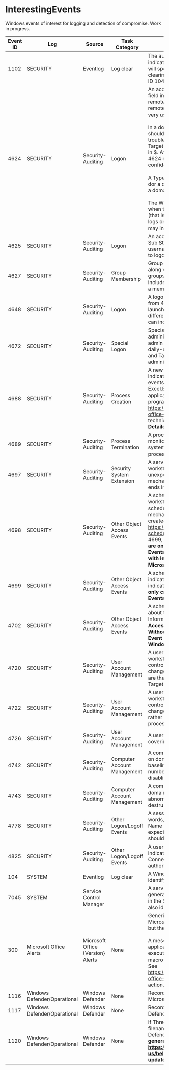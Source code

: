 # InterestingEvents
Windows events of interest for logging and detection of compromise. Work in progress.

| Event ID | Log | Source | Task Category | Notes |
| -------- | --- | ------ | ------------- | ----- |
| 1102 | SECURITY | Eventlog | Log clear | The audit log (aka SYSTEM log) was cleared. This may indicate an intruder covering their tracks; the event message will specify the domain name and account name. Note that clearing logs other than the audit log will generate an Event ID 104 in the SYSTEM log instead. |
| 4624 | SECURITY | Security-Auditing | Logon | An account was successfully logged on. The Logon Type field indicates whether it was an interactive local logon (2), a remote network logon (3), or remote interactive (such as remote desktop or remoe assistance; type 10). Noisy, but very useful in specific scenarios. <br><br>In a domain environment, the local Administrator account should never be used except to initially build a system or to troubleshoot domain membership issues. For local accounts, TargetDomainName will be the machine account and will end in $. After tuning any expected use of local accounts, any 4624 event where TargetDomainName ends in $ is a high-confidence indicator. <br><br>A Type 2 4624 event (indicating a local interactive logon) dor a domain administrator should be investigated. Typically, a domain administrator would access systems remotely<br><br>The Workstation Name field may identify where the user was when they logged on; monitoring for a TargetAccountName (that is not a machine, service or sysadmin account) that logs onto many WorkstationNames in a short period of time may indicate an attempt at lateral movement. |
| 4625 | SECURITY | Security-Auditing | Logon | An account failed to logon. The Failure Reason and Status / Sub Status fields identify why the logon failed (bad username or password, locked out, account is not permitted to logon in the way requested) |
| 4627 | SECURITY | Security-Auditing | Group Membership | Group membership information. This event is generated along with every 4624 logon event, and documents the groups to which the logging on user is a member. This includes local and domain groups, including groups a user is a member of by virtue of nested membership. |
| 4648 | SECURITY | Security-Auditing | Logon | A logon was attempted using explicit credentials. This differs from 4624 in that a user is already logged on, and is launching a process (via RUNAS or a scheduled task) using different credentials. Not a high confidence indicator, but can indicate attempts to elevate privileges. | 
| 4672 | SECURITY | Security-Auditing | Special Logon | Special privileges assigned to new logon. Indicates an administrator account logged on. Best practice is to restrict admin privileges to admin accounts that are separate from daily-use accounts; 4672 events where TargetDomainName and TargetAccountName are other than an expected administrator account can indicate inappropriate access. |
| 4688 | SECURITY | Security-Auditing | Process Creation | A new process has been created. This is a very noisy indicator. Interesting scenarios to look for include 4688 events where ParentProcessName is WinWord.EXE, Excel.EXE, PowerPnt.EXE, AcroRd32.exe, or other applications one would not expect to execute additional programs. See https://www.securityforrealpeople.com/2017/10/exploiting-office-native-functionality.html for an example of this technique detecting malice. **4688 events are only created if Detailed Tracking --> Process Creation auditing is enabled.**|
| 4689 | SECURITY | Security-Auditing | Process Termination | A process has exited. Generally noisy, but can be useful to monitor for specific processes that should not exit while the system is operating normally (such as endpoint protection processes). |
| 4697 | SECURITY | Security-Auditing | Security System Extension | A service was installed in the system. Potentially noisy on workstations and member servers, but a service unexpectedly installed could also indicate a persistence mechanism. Filtering events where the SubjectUserName ends in $ will filter out services installed at boot time |
| 4698 | SECURITY | Security-Auditing | Other Object Access Events | A scheduled task was created. Potentially noisy on workstations and member servers, but an unexpected scheduled task could also indicate a persistence mechanism. 4698 events contain details about the newly-created scheduled task in the Task Information field. See https://blog.menasec.net/2019/03/threat-hunting-25-scheduled-tasks-for.html for some scenarios that 4698, 4699, and 4702 events enable monitoring for. **4698 events are only created if Object Access --> Other Object Access Events is enabled. Without that audit item, you are left with less informative Event ID 106 (Task registered) in the Microsoft-Windows-TaskScheduler/Operational log** |
| 4699 | SECURITY | Security-Auditing | Other Object Access Events | A scheduled task was deleted. By itself generally not an indicator of risk, but a 4698 and 4699 in a short span can indicate an intruder covering their tracks. **4699 events are only created if Object Access --> Other Object Access Events is enabled.** |
| 4702 | SECURITY | Security-Auditing | Other Object Access Events | A scheduled task was updated. 4702 events contain details about the newly-updated scheduled task in the Task Information field. **4702 events are only created if Object Access --> Other Object Access Events is enabled. Without that audit item, you are left with less informative Event ID 140 (Task registration updated) in the Microsoft-Windows-TaskScheduler/Operational log** |
| 4720 | SECURITY | Security-Auditing |	User Account Management | A user account was created. High confidence on workstations and member servers. Noisy on domain controllers and needs to correlate against expected changes. SubjectDomainName and SubjectAccountName are the privileged user that made the change; TargetDomainName and TargetUserName are the new user |
| 4722 | SECURITY | Security-Auditing |	User Account Management | A user account was enabled. High confidence on workstations and member servers. Noisy on domain controllers and needs to correlate against expected changes. If terminated employee accounts are disabled rather than deleted, re-enablement outside of an established process is a high confidence indicator. |
| 4726 | SECURITY | Security-Auditing |	User Account Management | A user account was deleted. Could indicate an intruder covering their tracks. |
| 4742 | SECURITY | Security-Auditing | Computer Account Management | A computer account was changed. This event only occurs on domain controllers, and is typically quite noisy. After baselining normal volume though, an abnormally high number of 4742 events can indicate destructive behavior - disabling computer acounts in bulk, for example. |
| 4743 | SECURITY | Security-Auditing | Computer Account Management | A computer account was deleted. This event only occurs on domain controllers. After baselining normal volume, an abnormally high number of 4743 events can indicate destructive behavior, mass deletion of computer objects. |
| 4778 | SECURITY | Security-Auditing | Other Logon/Logoff Events | A session was reconnected to a Window Station. In other words, a remote desktop session was connected. The Client Name field indicates the remote source. For systems not expected to be used as remote terminals, a remote session should be investigated. |
| 4825 | SECURITY | Security-Auditing | Other Logon/Logoff Events | A user was denied the access to Remote Desktop. This indicates a workstation accepts Remote Desktop Connections, but the user making a request was not authorized to log on via RDP. |
| 104 | SYSTEM | Eventlog | Log clear | A Windows event log was cleared. The log message will identify the specific log. |
| 7045 | SYSTEM | Service Control Manager | | A service was installed in the system. Installing a service generates a 7045 event in the System log, and a 4697 event in the Security log. The difference is that the 4697 event also identifies the account that installed the service.
| 300 | Microsoft Office Alerts | Microsoft Office {Version} Alerts | None | Generic message that captures any popup message Microsoft Office presents to a user. This is a noisy indicator but there are a few interesting scenarios to watch for.<br><br>A message with the text "Do you want to start the application" indicates an Office application attempting to execute some additional program - possibly an enterprise macro but possibly a macro-enabled malware downloader. See https://www.securityforrealpeople.com/2017/10/exploiting-office-native-functionality.html for an example of this in action. |
| 1116 | Windows Defender/Operational | Windows Defender | None | Records a detection event by Windows Defender or Microsoft Defender |
| 1117 | Windows Defender/Operational | Windows Defender | None | Records the action taken by Windows Defender or Microsoft Defender on a detection (1116 event) |
| 1120 | Windows Defender/Operational | Windows Defender | None | If Threat File Hash Logging is enabled, this event records the filename and SHA1 hash for Windows Defender or Microsoft Defender ATP detection events. **1120 events are only generated if hash logging is enabled, per https://support.microsoft.com/en-us/help/3106514/march-2016-anti-malware-platform-update-for-endpoint-protection-client** | 
